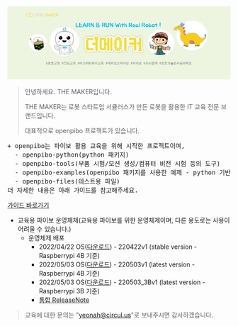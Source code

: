 ![bg](data/bg.png)


> 안녕하세요. THE MAKER입니다. 
> 
> THE MAKER는 로봇 스타트업 서큘러스가 만든 로봇을 활용한 IT 교육 전문 브랜드입니다.
> 
> 대표적으로 openpibo 프로젝트가 있습니다.

<pre>
+ openpibo는 파이보 활용 교육을 위해 시작한 프로젝트이며,
  - openpibo-python(python 패키지)
  - openpibo-tools(부품 시험/모션 생성/컴퓨터 비전 시험 등의 도구)
  - openpibo-examples(openpibo 패키지를 사용한 예제 - python 기반)
  - openpibo-files(테스트용 파일)
더 자세한 내용은 아래 가이드를 참고해주세요.
</pre>
[가이드 바로가기](https://themakerrobot.github.io/openpibo-python/build/html/index.html)

+ 교육용 파이보 운영체제(교육용 파이보를 위한 운영체제이며, 다른 용도로는 사용이 어려울 수 있습니다.)
  - 운영체제 배포
    + 2022/04/22 OS([다운로드](https://drive.google.com/file/d/1WS82Lgazy3sy5MnwIc5JjpxnBetzdFNt/view?usp=sharing)) - 220422v1 (stable version - Raspberrypi 4B 기준) 
    + 2022/05/03 OS([다운로드](https://drive.google.com/file/d/1BTHL7_VAnR4TMq0-bX6Pr9VLUN_auu5S/view?usp=sharing)) - 220503v1 (latest version - Raspberrypi 4B 기준)
    + 2022/05/03 OS([다운로드](https://drive.google.com/file/d/133qKrEjRGgRCNK_cLK9eqleUXesuguNx/view?usp=sharing)) - 220503_3Bv1 (latest version - Raspberrypi 3B 기준)
    + [통합 ReleaseNote](https://github.com/themakerrobot/themakerrobot/blob/main/ReleaseNotes/2022.md)

> 교육에 대한 문의는 "yeonah@circul.us"로 보내주시면 감사하겠습니다.
